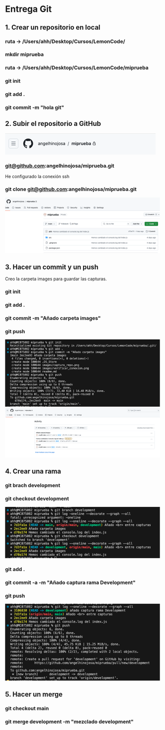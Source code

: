 # Entrega Git

## 1. Crear un repositorio en local
### ruta -> /Users/ahh/Desktop/Cursos/LemonCode/
### mkdir miprueba
### ruta -> /Users/ahh/Desktop/Cursos/LemonCode/miprueba
### git init
### git add .
### git commit -m "hola git"

## 2. Subir el repositorio a GitHub

<img src="./images/captura_repo.png" alt="Imagen Repositorio" title="Imagen Repositorio" />

###  git@github.com:angelhinojosa/miprueba.git
<p>He configurado la conexión ssh</p>

### git clone git@github.com:angelhinojosa/miprueba.git

<img src="./images/verificar_conexion.png" alt="Imagen Conexion" title="Imagen Conexión">

## 3. Hacer un commit y un push

<p>Creo la carpeta images para guardar las capturas.</p>

### git init
### git add .
### git commit -m "Añado carpeta images"
### git push

<img src="./images/hacer commit y push.png" alt="Captura Commit Push" title="Captura Commit Push">

<br>

<img src="./images/captura commit.png" alt="Caputa Commit en remote" title="Captura Commit en remote">

## 4. Crear una rama

### git brach development

### git checkout development

<img src="./images/Captura rama development.png" alt="Captura rama Development" tiitle="Captura rama Development">

### git add .

### git commit -a -m "Añado captura rama Development"

### git push

<img src="./images/Captura push development.png" alt="Captura push Development"
title="Captura push Development">

## 5. Hacer un merge

### git checkout main

### git merge development -m "mezclado development"














